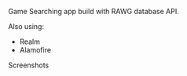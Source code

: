Game Searching app build with RAWG database API.

Also using:

- Realm
- Alamofire

Screenshots

<img src="https://github.com/Yulia8294/gameSearcher/blob/master/GameSearcher/Screenshots/Screenshots%20(1).png" alt="">

